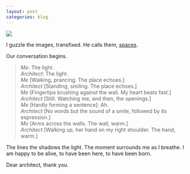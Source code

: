 ```yaml
---
layout: post
categories: blog
---
```

![](http://25.media.tumblr.com/tumblr_mb9u48ON9A1qb5ttuo1_1280.jpg)

I guzzle the images, transfixed. He calls them, [spaces](http://pinterest.com/shujihisada/spaces/).

Our conversation begins.

> _Me_: The light.  
> _Architect_: The light.  
> _Me_ [Walking, prancing. The place echoes.]  
> _Architect_ [Standing, smiling. The place echoes.]  
> _Me_ [Fingertips brushing against the wall. My heart beats fast.]  
> _Architect_ [Still. Watching me, and then, the openings.]  
> _Me_ [Hardly forming a sentence]: Ah.  
> _Architect_ [No words but the sound of a smile, followed by its expression.]  
> _Me_ [Arms across the walls. The wall, warm.]  
> _Architect_ [Walking up, her hand on my right shoulder. The hand, warm.]  

The lines the shadows the light. The moment surrounds me as I breathe. I am happy to be alive, to have been here, to have been born. 

Dear architect, thank you.